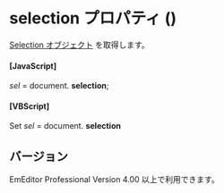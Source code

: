 # selection プロパティ ()

[Selection オブジェクト](../selection/index) を取得します。

#### \[JavaScript\]

_sel_ = document. **selection**;

#### \[VBScript\]

Set _sel_ = document. **selection**

## バージョン

EmEditor Professional Version 4.00 以上で利用できます。